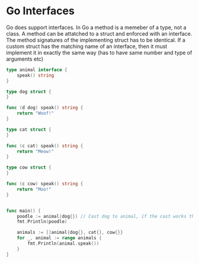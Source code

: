 # Go Interfaces

Go does support interfaces. In Go a method is a memeber of a type, not a class. A method can be attatched to a struct and enforced with an interface. The method signatures of the implementing struct has to be identical. If a custom struct has the matching name of an interface, then it must implement it in exactly the same way (has to have same number and type of arguments etc)

```Go
type animal interface {
    speak() string
}

type dog struct {
}

func (d dog) speak() string {
    return "Woof!"
}

type cat struct {
}

func (c cat) speak() string {
    return "Meow!"
}

type cow struct {
}

func (c cow) speak() string {
    return "Moo!"
}


func main() {
    poodle := animal(dog{}) // Cast dog to animal, if the cast works this indicates the relationship is intact
    fmt.Println(poodle)

    animals := []animal{dog{}, cat{}, cow{}}
    for _, animal := range animals {
        fmt.Println(animal.speak())
    }
}
```